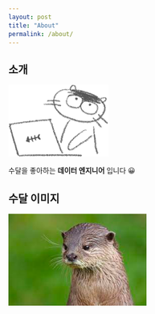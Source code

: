 ```yaml
---
layout: post
title: "About"
permalink: /about/
---
```


## 소개
<img src = "/post_images/수달-컴퓨터.png" width="200" height=auto>

[comment]: <> (![sudal 1]&#40;../post_images/sudal-256.png&#41;  )
수달을 좋아하는 **데이터 엔지니어** 입니다 😀

## 수달 이미지
![sudal 1](../post_images/수달1.png)
